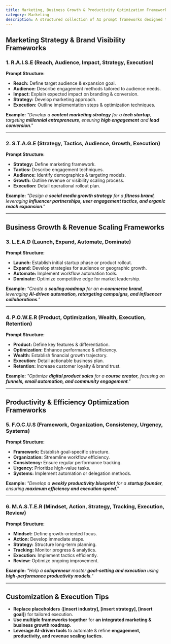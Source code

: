 ```yaml
---
title: Marketing, Business Growth & Productivity Optimization Frameworks  
category: Marketing  
description: A structured collection of AI prompt frameworks designed to refine marketing techniques, scale business growth, and enhance productivity efficiency.
---
```

## **Marketing Strategy & Brand Visibility Frameworks**

### **1. R.A.I.S.E (Reach, Audience, Impact, Strategy, Execution)**

**Prompt Structure:**

- **Reach:** Define target audience & expansion goal.
- **Audience:** Describe engagement methods tailored to audience needs.
- **Impact:** Explain expected impact on branding & conversion.
- **Strategy:** Develop marketing approach.
- **Execution:** Outline implementation steps & optimization techniques.

**Example:**
*"Develop a **content marketing strategy** for a **tech startup**, targeting **millennial entrepreneurs**, ensuring **high engagement** and **lead conversion**."*

---

### **2. S.T.A.G.E (Strategy, Tactics, Audience, Growth, Execution)**

**Prompt Structure:**

- **Strategy:** Define marketing framework.
- **Tactics:** Describe engagement techniques.
- **Audience:** Identify demographics & targeting models.
- **Growth:** Outline revenue or visibility scaling process.
- **Execution:** Detail operational rollout plan.

**Example:**
*"Design a **social media growth strategy** for a **fitness brand**, leveraging **influencer partnerships, user engagement tactics, and organic reach expansion**."*

---

## **Business Growth & Revenue Scaling Frameworks**

### **3. L.E.A.D (Launch, Expand, Automate, Dominate)**

**Prompt Structure:**

- **Launch:** Establish initial startup phase or product rollout.
- **Expand:** Develop strategies for audience or geographic growth.
- **Automate:** Implement workflow automation tools.
- **Dominate:** Optimize competitive edge for market leadership.

**Example:**
*"Create a **scaling roadmap** for an **e-commerce brand**, leveraging **AI-driven automation, retargeting campaigns, and influencer collaborations**."*

---

### **4. P.O.W.E.R (Product, Optimization, Wealth, Execution, Retention)**

**Prompt Structure:**

- **Product:** Define key features & differentiation.
- **Optimization:** Enhance performance & efficiency.
- **Wealth:** Establish financial growth trajectory.
- **Execution:** Detail actionable business plan.
- **Retention:** Increase customer loyalty & brand trust.

**Example:**
*"Optimize **digital product sales** for a **course creator**, focusing on **funnels, email automation, and community engagement**."*

---

## **Productivity & Efficiency Optimization Frameworks**

### **5. F.O.C.U.S (Framework, Organization, Consistency, Urgency, Systems)**

**Prompt Structure:**

- **Framework:** Establish goal-specific structure.
- **Organization:** Streamline workflow efficiency.
- **Consistency:** Ensure regular performance tracking.
- **Urgency:** Prioritize high-value tasks.
- **Systems:** Implement automation or delegation methods.

**Example:**
*"Develop a **weekly productivity blueprint** for a **startup founder**, ensuring **maximum efficiency and execution speed**."*

---

### **6. M.A.S.T.E.R (Mindset, Action, Strategy, Tracking, Execution, Review)**

**Prompt Structure:**

- **Mindset:** Define growth-oriented focus.
- **Action:** Develop immediate steps.
- **Strategy:** Structure long-term planning.
- **Tracking:** Monitor progress & analytics.
- **Execution:** Implement tactics efficiently.
- **Review:** Optimize ongoing improvement.

**Example:**
*"Help a **solopreneur** master **goal-setting and execution** using **high-performance productivity models**."*

---

## **Customization & Execution Tips**

- **Replace placeholders** (**[insert industry], [insert strategy], [insert goal]**) for tailored execution.
- **Use multiple frameworks together** for **an integrated marketing & business growth roadmap**.
- **Leverage AI-driven tools** to automate & refine **engagement, productivity, and revenue scaling tactics**.
